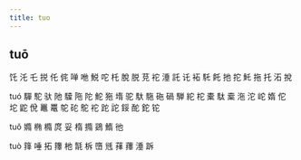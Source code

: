 ```yaml
---
title: tuo
---
```


## tuō
饦
汑
乇
捝
仛
侂
啴
咃
鮵
咜
杔
脫
脱
莌
袉
涶
託
讬
袥
馲
飥
扡
拕
魠
拖
托
沰
挩




tuó
驒
駝
驮
阤
驝
陁
陀
鮀
狏
堶
驼
馱
駞
砤
碢
騨
紽
柁
橐
駄
槖
沲
沱
岮
媠
佗
坨
鼧
侻
鼉
鼍
鸵
砣
鴕
袉
跎
詑
鋖
酡
鉈
铊















tuǒ
嫷
椭
橢
庹
妥
楕
撱
鵎
鰖
彵






tuò
箨
唾
拓
籜
杝
毻
柝
嶞
毤
萚
蘀
涶
跅
